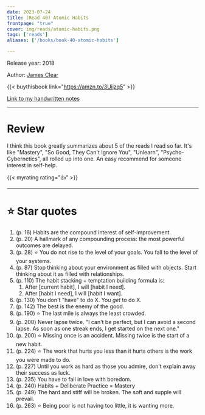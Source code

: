 ```yaml
---
date: 2023-07-24
title: (Read 40) Atomic Habits
frontpage: "true"
cover: img/reads/atomic-habits.png
tags: ['reads']
aliases: ['/books/book-40-atomic-habits']

---
```


Release year: 2018

Author: [James Clear](https://www.linkedin.com/in/jamesclear)

{{< buythisbook link="https://amzn.to/3Uijzq5" >}}

[Link to my handwritten notes](https://drive.google.com/file/d/1cL6aNnbKgfyrlfOz_jbn4osm2VUX8Tki/view?usp=drive_link)

---

# Review

I think this book greatly summarizes about 5 of the reads I read so far.
It's like "Mastery", "So Good, They Can't Ignore You", "Unlearn",
"Psycho-Cybernetics", all rolled up into one. An easy recommend for
someone interest in self-help.

{{< myrating rating="👍" >}}

---

# :star: Star quotes

1. (p. 16) Habits are the compound interest of self-improvement.
1. (p. 20) A hallmark of any compounding process: the most powerful
   outcomes are delayed.
1. (p. 28) :star: You do not rise to the level of your goals. You fall
   to the level of your systems.
1. (p. 87) Stop thinking about your environment as filled with objects.
   Start thinking about it as filled with relationships.
1. (p. 110) The habit stacking + temptation building formula is:
    1. After [current habit], I will [habit I need].
    1. After [habit I need], I will [habit I want].
1. (p. 130) You don't "have" to do X. You *get* to do X.
1. (p. 142) The best is the enemy of the good.
1. (p. 190) :star: The last mile is always the least crowded.
1. (p. 200) Never lapse twice. "I can't be perfect, but I can avoid a
   second lapse. As soon as one streak ends, I get started on the next
   one."
1. (p. 200) :star: Missing once is an accident. Missing twice is the start of a
   new habit.
1. (p. 224) :star: The work that hurts you less than it hurts others is the
   work you were made to do.
1. (p. 227) Until you work as hard as those you admire, don't explain
   away their success as luck.
1. (p. 235) You have to fall in love with boredom.
1. (p. 240) Habits + Deliberate Practice = Mastery
1. (p. 249) The hard and stiff will be broken. The soft and supple will
   prevail.
1. (p. 263) :star: Being poor is not having too little, it is wanting more.
